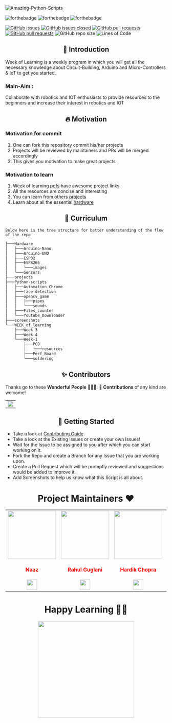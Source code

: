 ![Amazing-Python-Scripts](https://socialify.git.ci/IoT-Buzz/IoT/image?font=KoHo&forks=1&issues=1&language=1&logo=https%3A%2F%2Fi.pinimg.com%2Foriginals%2F33%2F4e%2F06%2F334e063ae9f247704b37549b4b0f47d1.png&owner=1&&pattern=Circuit%20Board&pulls=1&stargazers=1&theme=Light)

![forthebadge](https://forthebadge.com/images/badges/built-by-developers.svg)
![forthebadge](https://forthebadge.com/images/badges/built-with-love.svg)
![forthebadge](https://forthebadge.com/images/badges/built-with-swag.svg)


[![GitHub issues](https://img.shields.io/github/issues/IoT-Buzz/IoT.svg)](https://github.com/IoT-Buzz/IoT/issues)
[![GitHub issues closed](https://img.shields.io/github/issues-closed/IoT-Buzz/IoT.svg)](https://github.com/IoT-Buzz/IoT/issues?q=is%3Aissue+is%3Aclosed)
[![GitHub pull requests](https://img.shields.io/github/issues-pr/IoT-Buzz/IoT.svg)](https://github.com/IoT-Buzz/IoT/pulls)
[![GitHub pull requests](https://img.shields.io/github/issues-pr-closed/IoT-Buzz/IoT.svg)](https://github.com/IoT-Buzz/IoT/pulls?q=is%3Apr+is%3Aclosed) ![GitHub repo size](https://img.shields.io/github/repo-size/IoT-Buzz/IoT?color=yellow) 
![Lines of Code](https://img.shields.io/tokei/lines/github/IoT-Buzz/IoT?color=red&label=Lines%20of%20Code)

<h2 align=center> 📑 Introduction </h2>
Week of Learning is a weekly program in which you will get all the necessary knowledge
about Circuit-Building, Arduino and Micro-Controllers & IoT to get you started. 

### Main-Aim :
Collaborate with robotics and IOT enthusiasts to provide resources to the beginners and increase their interest in robotics and IOT

<h2 align=center> 🔥 Motivation </h2>

### Motivation for commit
1. One can fork this repository commit his/her projects
2. Projects will be reviewed by maintainers and PRs will be merged accordingly
3. This gives you motivation to make great projects
### Motivation to learn
1. Week of learning [pdfs](WEEK_of_learning) have awesome project links
2. All the resources are concise and interesting
3. You can learn from others [projects](projects)
4. Learn about all the essential [hardware](Hardware)


<h2 align=center> 📝 Curriculum </h2>  

```
Below here is the tree structure for better understanding of the flow of the repo
```

```bash
├───Hardware
│   ├───Arduino-Nano
│   ├───Arduino-UNO
│   ├───ESP32
│   ├───ESP8266
│   │   └───images
│   └───Sensors
├───projects
├───Python-scripts
│   ├───Automation_Chrome
│   ├───face-detection
│   ├───opencv_game
│   │   ├───pipes
│   │   └───sounds
│   ├───Files_counter
│   └───Youtube_Downloader
├───screenshots
└───WEEK_of_learning
    ├───Week 3
    ├───Week 4
    └───Week-1
        ├───PCB
        │   └───resources
        ├───Perf_Board
        └───soldering
```

<h2 align=center> ✨ Contributors </h2>

Thanks go to these **Wonderful People** 👨🏻‍💻:      🚀 **Contributions** of any kind are welcome! 

<table>
	<tr>
		<td>
			<a href="https://github.com/IoT-Buzz/IoT/graphs/contributors">
  <img src="https://contrib.rocks/image?repo=IoT-Buzz/IoT" />
</a>
		</td>
	</tr>
</table>

<h2 align=center> 📝 Getting Started </h2>  

- Take a look at [Contributing Guide](CONTRIBUTING.md)
- Take a look at the Existing Issues or create your own Issues!
- Wait for the Issue to be assigned to you after which you can start working on it.
- Fork the Repo and create a Branch for any Issue that you are working upon.
- Create a Pull Request which will be promptly reviewed and suggestions would be added to improve it.
- Add Screenshots to help us know what this Script is all about.

<h1 align=center> Project Maintainers ❤️ </h1>
<table>
<tr>
<td align="center"><a href="https://github.com/naazkakria"><img src="https://avatars.githubusercontent.com/u/65398335?v=4" width=150px height=150px /></a></br> <h4 style="color:red;">Naaz</h4>
<a href="https://www.linkedin.com/in/naaz-kakria-b63a30193/"><img src="https://mpng.subpng.com/20180324/vhe/kisspng-linkedin-computer-icons-logo-social-networking-ser-facebook-5ab6ebfe5f5397.2333748215219374063905.jpg" width="32px" height="32px"></a></td>

<td align="center" ><a href="https://github.com/rahulguglani"><img src="https://avatars.githubusercontent.com/u/60490438?v=4" width=150px height=150px /></a></br> <h4 style="color:red;">Rahul Guglani</h4>
<a href="https://www.linkedin.com/in/rahul-guglani-7b4a86145/"><img src="https://mpng.subpng.com/20180324/vhe/kisspng-linkedin-computer-icons-logo-social-networking-ser-facebook-5ab6ebfe5f5397.2333748215219374063905.jpg" width="32px" height="32px"></a></td>

<td align="center"><a href="https://media-exp1.licdn.com/dms/image/C4E03AQEGDfGMmc8mcA/profile-displayphoto-shrink_200_200/0/1626307820445?e=1637798400&v=beta&t=mFjEd8ebXVCanv74eaZJT8tFVg3BACtoxHgUcLaZrWw"><img src="https://media-exp1.licdn.com/dms/image/C4E03AQEGDfGMmc8mcA/profile-displayphoto-shrink_200_200/0/1626307820445?e=1637798400&v=beta&t=mFjEd8ebXVCanv74eaZJT8tFVg3BACtoxHgUcLaZrWw" width=150px height=150px /></a></br> <h4 style="color:red;">Hardik Chopra</h4>
<a href="https://www.linkedin.com/in/hardik-chopra-62b6771a8/"><img src="https://mpng.subpng.com/20180324/vhe/kisspng-linkedin-computer-icons-logo-social-networking-ser-facebook-5ab6ebfe5f5397.2333748215219374063905.jpg" width="32px" height="32px"></a></td>

<td align="center"><a href="https://github.com/Arpit-Jha"><img src="https://avatars.githubusercontent.com/u/77734479?v=4" width=150px height=150px /></a></br> <h4 style="color:red;">Arpit Jha</h4>
<a href="https://www.linkedin.com/in/arpitjha/"><img src="https://mpng.subpng.com/20180324/vhe/kisspng-linkedin-computer-icons-logo-social-networking-ser-facebook-5ab6ebfe5f5397.2333748215219374063905.jpg" width="32px" height="32px"></a></td>

<td align="center"><a href="https://github.com/ravinder-chadha"><img src="https://media-exp1.licdn.com/dms/image/C4D03AQHKfjUDh1vpFQ/profile-displayphoto-shrink_200_200/0/1621690181721?e=1637798400&v=beta&t=VvNCwcYWusJ-LzOirZ7aHfbhXrdHskgJdW_aj-lB_pY" width=150px height=150px /></a></br> <h4 style="color:red;">Ravinder Chadha</h4>
<a href="https://www.linkedin.com/in/ravinder-chadha/"><img src="https://mpng.subpng.com/20180324/vhe/kisspng-linkedin-computer-icons-logo-social-networking-ser-facebook-5ab6ebfe5f5397.2333748215219374063905.jpg" width="32px" height="32px"></a></td>

</tr>
</table>


<h1 align=center>Happy Learning 👨‍💻 </h1>

<p align="center">
<img src="screenshots/robo.gif?raw=true" width="300px"/>
</p>